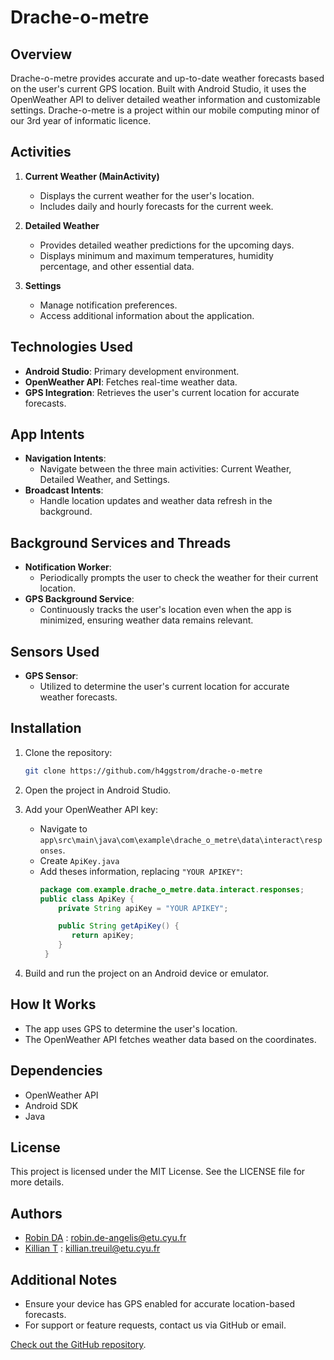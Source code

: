 # Drache-o-metre

## Overview
Drache-o-metre provides accurate and up-to-date weather forecasts based on the user's current GPS location. Built with Android Studio, it uses the OpenWeather API to deliver detailed weather information and customizable settings. Drache-o-metre is a project within our mobile computing minor of our 3rd year of informatic licence.

## Activities
1. **Current Weather (MainActivity)**
   - Displays the current weather for the user's location.
   - Includes daily and hourly forecasts for the current week.

2. **Detailed Weather**
   - Provides detailed weather predictions for the upcoming days.
   - Displays minimum and maximum temperatures, humidity percentage, and other essential data.

3. **Settings**
   - Manage notification preferences.
   - Access additional information about the application.

## Technologies Used
- **Android Studio**: Primary development environment.
- **OpenWeather API**: Fetches real-time weather data.
- **GPS Integration**: Retrieves the user's current location for accurate forecasts.

## App Intents
- **Navigation Intents**: 
  - Navigate between the three main activities: Current Weather, Detailed Weather, and Settings.
- **Broadcast Intents**:
  - Handle location updates and weather data refresh in the background.

## Background Services and Threads
- **Notification Worker**:
  - Periodically prompts the user to check the weather for their current location.
- **GPS Background Service**:
  - Continuously tracks the user's location even when the app is minimized, ensuring weather data remains relevant.

## Sensors Used
- **GPS Sensor**:
  - Utilized to determine the user's current location for accurate weather forecasts.

## Installation
1. Clone the repository:
   ```bash
   git clone https://github.com/h4ggstrom/drache-o-metre
   ```

2. Open the project in Android Studio.

3. Add your OpenWeather API key:
   - Navigate to `app\src\main\java\com\example\drache_o_metre\data\interact\responses`.
   - Create `ApiKey.java`
   - Add theses information, replacing `"YOUR APIKEY"`:
     ```java
     package com.example.drache_o_metre.data.interact.responses;
     public class ApiKey {
         private String apiKey = "YOUR APIKEY";
     
         public String getApiKey() {
            return apiKey;
         }
      }
     ```

4. Build and run the project on an Android device or emulator.

## How It Works
- The app uses GPS to determine the user's location.
- The OpenWeather API fetches weather data based on the coordinates.

## Dependencies
- OpenWeather API
- Android SDK
- Java

## License
This project is licensed under the MIT License. See the LICENSE file for more details.

## Authors
- [Robin DA](https://github.com/h4ggstrom) : <robin.de-angelis@etu.cyu.fr>
- [Killian T](https://github.com/mrktttt) : <killian.treuil@etu.cyu.fr>

## Additional Notes
- Ensure your device has GPS enabled for accurate location-based forecasts.
- For support or feature requests, contact us via GitHub or email.

[Check out the GitHub repository](https://github.com/h4ggstrom/drache-o-metre).

